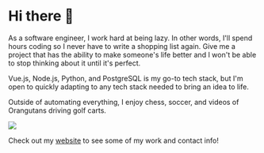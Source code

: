 # Hi there 👋

As a software engineer, I work hard at being lazy. In other words, I'll spend hours coding so I never have to write a shopping list again. Give me a project that has the ability to make someone's life better and I won't be able to stop thinking about it until it's perfect. 

Vue.js, Node.js, Python, and PostgreSQL is my go-to tech stack, but I'm open to quickly adapting to any tech stack needed to bring an idea to life. 

Outside of automating everything, I enjoy chess, soccer, and videos of Orangutans driving golf carts.

![](orangutan-driving.gif)

Check out my [website](https://ethan-grinberg.github.io) to see some of my work and contact info!

<!--
**ethanbg2/ethanbg2** is a ✨ _special_ ✨ repository because its `README.md` (this file) appears on your GitHub profile.

Here are some ideas to get you started:

- 🔭 I’m currently working on ...
- 🌱 I’m currently learning: full stack development and mobile app development
- 👯 I’m looking to collaborate on ...
- 🤔 I’m looking for help with ...
- 💬 Ask me about ...
- 📫 How to reach me: ...
- 😄 Pronouns: ...
- ⚡ Fun fact: ...
-->
